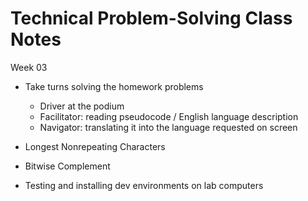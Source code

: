# Technical Problem-Solving Class Notes
Week 03
* Take turns solving the homework problems
	* Driver at the podium
	* Facilitator: reading pseudocode / English language description 
	* Navigator: translating it into the language requested on screen
* Longest Nonrepeating Characters
* Bitwise Complement

* Testing and installing dev environments on lab computers